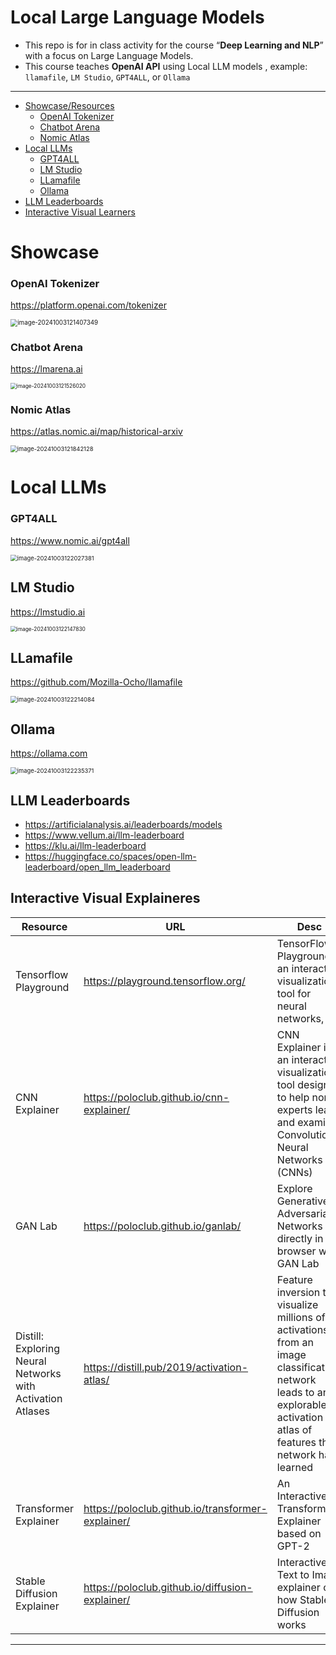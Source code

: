 # Local Large Language Models 

* This repo is for in class activity for the course “**Deep Learning and NLP**” with a focus on Large Language Models. 
* This course teaches **OpenAI API** using Local LLM models , example: `llamafile`, `LM Studio`, `GPT4ALL`, or `Ollama` 

---



* [Showcase/Resources](#showcase)
  * [OpenAI Tokenizer](#openai-tokenizer)
  * [Chatbot Arena](#chatbot-arena)
  * [Nomic Atlas](#nomic-atlas)
* [Local LLMs](#local-llms)
  * [GPT4ALL](#gpt4all)
  * [LM Studio](#lm-studio)
  * [LLamafile](#llamafile)
  * [Ollama](#ollama)
* [LLM Leaderboards](#llm-leaderboards)
* [Interactive Visual Learners](#interactive-visual-learners)

# Showcase

### OpenAI Tokenizer 

https://platform.openai.com/tokenizer

<img src="images/image-20241003121407349.png" alt="image-20241003121407349" style="zoom:70%;" />

### Chatbot Arena

https://lmarena.ai

<img src="images/image-20241003121526020.png" alt="image-20241003121526020" style="zoom:60%;" />



### Nomic Atlas 

https://atlas.nomic.ai/map/historical-arxiv

<img src="images/image-20241003121842128.png" alt="image-20241003121842128" style="zoom: 67%;" />

# Local LLMs



### GPT4ALL

https://www.nomic.ai/gpt4all

<img src="images/image-20241003122027381.png" alt="image-20241003122027381" style="zoom:67%;" />



## LM Studio

https://lmstudio.ai

<img src="images/image-20241003122147830.png" alt="image-20241003122147830" style="zoom:60%;" />



## LLamafile

https://github.com/Mozilla-Ocho/llamafile

<img src="images/image-20241003122214084.png" alt="image-20241003122214084" style="zoom:67%;" />

## Ollama

https://ollama.com

<img src="images/image-20241003122235371.png" alt="image-20241003122235371" style="zoom:67%;" />

## LLM Leaderboards

* https://artificialanalysis.ai/leaderboards/models
* https://www.vellum.ai/llm-leaderboard
* https://klu.ai/llm-leaderboard
* https://huggingface.co/spaces/open-llm-leaderboard/open_llm_leaderboard

## Interactive Visual Explaineres

| Resource                                                   | URL                                               | Desc                                                         |
| ---------------------------------------------------------- | ------------------------------------------------- | ------------------------------------------------------------ |
| Tensorflow Playground                                      | https://playground.tensorflow.org/                | TensorFlow Playground is an interactive visualization tool for neural networks, |
| CNN Explainer                                              | https://poloclub.github.io/cnn-explainer/         | CNN Explainer is an interactive visualization tool designed to help non-experts learn and examine Convolutional Neural Networks (CNNs) |
| GAN Lab                                                    | https://poloclub.github.io/ganlab/                | Explore Generative Adversarial Networks directly in the browser with GAN Lab |
| Distill: Exploring Neural Networks with Activation Atlases | https://distill.pub/2019/activation-atlas/        | Feature inversion to visualize millions of activations from an image classification network leads to an explorable activation atlas of features the network has learned |
| Transformer Explainer                                      | https://poloclub.github.io/transformer-explainer/ | An Interactive Transformer Explainer based on GPT-2          |
| Stable Diffusion Explainer                                 | https://poloclub.github.io/diffusion-explainer/   | Interactive Text to Image explainer of how Stable Diffusion works |

----

## 
